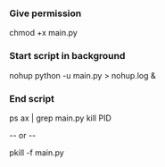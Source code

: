 ### Give permission
chmod +x main.py
### Start script in background
nohup python -u main.py > nohup.log &
### End script
ps ax | grep main.py
kill PID

-- or --

pkill -f main.py